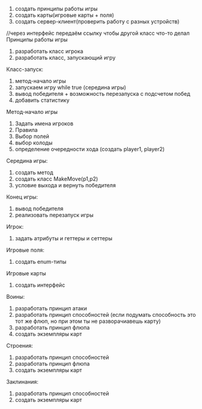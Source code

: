 1. создать принципы работы игры
2. создать карты(игровые карты + поля)
3. создать сервер-клиент(проверить работу с разных устройств)

//через интерфейс передаём ссылку чтобы другой класс что-то делал
Принципы работы игры
1. разработать класс игрока
2. разработать класс, запускающий игру

Класс-запуск:
1. метод-начало игры
2. запускаем игру while true (середина игры)
3. вывод победителя + возможность перезапуска с подсчетом побед
4. добавить статистику

Метод-начало игры
1. Задать имена игроков
2. Правила
3. Выбор полей
4. выбор колоды
5. определение очередности хода (создать player1, player2)

Середина игры:
1. создать метод
2. создать класс MakeMove(p1,p2)
3. условие выхода и вернуть победителя

Конец игры:
1. вывод победителя
2. реализовать перезапуск игры

Игрок:
1. задать атрибуты и геттеры и сеттеры

Игровые поля:
1. создать enum-типы

Игровые карты
1. создать интерфейс

Воины:
1. разработать принцип атаки
2. разработать принцип способностей (если подумать способность это тот же флюп, но при этом ты не разворачиавешь карту)
3. разработать принцип флюпа
4. создать экземпляры карт

Строения:
1. разработать принцип способностей
2. разработать принцип флюпа
3. создать экземпляры карт

Заклинания:
1. разработать принцип способностей
2. создать экземпляры карт
